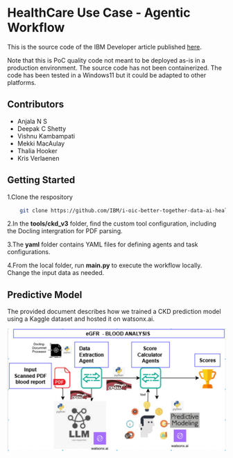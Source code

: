 # HealthCare Use Case - Agentic Workflow

This is the source code of the IBM Developer article published [here](https://developer.ibm.com/articles/medical-data-analysis-docling-crewai-agents/).

Note that this is PoC quality code not meant to be deployed as-is in a production environment. The source code has not been containerized. The code has been tested in a Windows11 but it could be adapted to other platforms.

## Contributors
- Anjala N S
- Deepak C Shetty
- Vishnu Kambampati
- Mekki MacAulay
- Thalia Hooker
- Kris Verlaenen

## Getting Started
1.Clone the respository
```bash
    git clone https://github.com/IBM/i-oic-better-together-data-ai-healthcare
```

2.In the **tools/ckd_v3** folder, find the custom tool configuration, including the Docling intergration for PDF parsing.

3.The **yaml** folder contains YAML files for defining agents and task configurations.

4.From the local folder, run **main.py** to execute the workflow locally. Change the input data as needed.

## Predictive Model
The provided document describes how we trained a CKD prediction model using a Kaggle dataset and hosted it on watsonx.ai.



![Blood Analysis Agentic Workflow](./eGFRBloodAnalysis.jpg)
